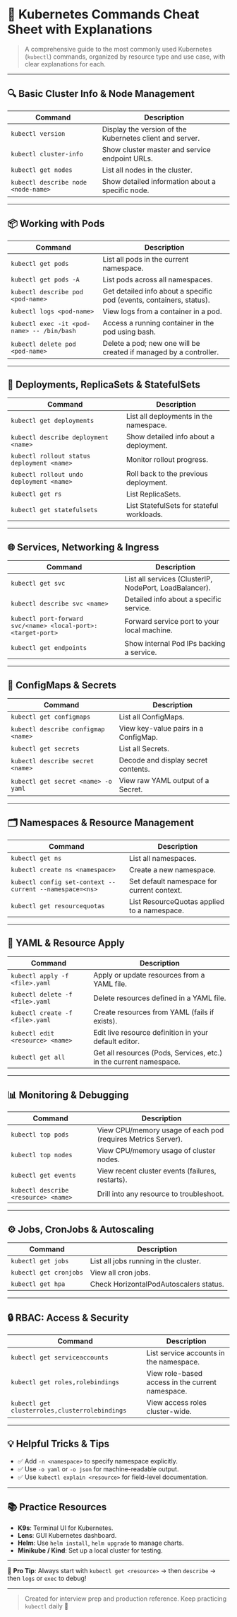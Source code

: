 # 📘 Kubernetes Commands Cheat Sheet with Explanations

> A comprehensive guide to the most commonly used Kubernetes (`kubectl`) commands, organized by resource type and use case, with clear explanations for each.

---

## 🔍 Basic Cluster Info & Node Management

| Command | Description |
|--------|-------------|
| `kubectl version` | Display the version of the Kubernetes client and server. |
| `kubectl cluster-info` | Show cluster master and service endpoint URLs. |
| `kubectl get nodes` | List all nodes in the cluster. |
| `kubectl describe node <node-name>` | Show detailed information about a specific node. |

---

## 📦 Working with Pods

| Command | Description |
|--------|-------------|
| `kubectl get pods` | List all pods in the current namespace. |
| `kubectl get pods -A` | List pods across all namespaces. |
| `kubectl describe pod <pod-name>` | Get detailed info about a specific pod (events, containers, status). |
| `kubectl logs <pod-name>` | View logs from a container in a pod. |
| `kubectl exec -it <pod-name> -- /bin/bash` | Access a running container in the pod using bash. |
| `kubectl delete pod <pod-name>` | Delete a pod; new one will be created if managed by a controller. |

---

## 🚀 Deployments, ReplicaSets & StatefulSets

| Command | Description |
|--------|-------------|
| `kubectl get deployments` | List all deployments in the namespace. |
| `kubectl describe deployment <name>` | Show detailed info about a deployment. |
| `kubectl rollout status deployment <name>` | Monitor rollout progress. |
| `kubectl rollout undo deployment <name>` | Roll back to the previous deployment. |
| `kubectl get rs` | List ReplicaSets. |
| `kubectl get statefulsets` | List StatefulSets for stateful workloads. |

---

## 🌐 Services, Networking & Ingress

| Command | Description |
|--------|-------------|
| `kubectl get svc` | List all services (ClusterIP, NodePort, LoadBalancer). |
| `kubectl describe svc <name>` | Detailed info about a specific service. |
| `kubectl port-forward svc/<name> <local-port>:<target-port>` | Forward service port to your local machine. |
| `kubectl get endpoints` | Show internal Pod IPs backing a service. |

---

## 🔐 ConfigMaps & Secrets

| Command | Description |
|--------|-------------|
| `kubectl get configmaps` | List all ConfigMaps. |
| `kubectl describe configmap <name>` | View key-value pairs in a ConfigMap. |
| `kubectl get secrets` | List all Secrets. |
| `kubectl describe secret <name>` | Decode and display secret contents. |
| `kubectl get secret <name> -o yaml` | View raw YAML output of a Secret. |

---

## 🗂 Namespaces & Resource Management

| Command | Description |
|--------|-------------|
| `kubectl get ns` | List all namespaces. |
| `kubectl create ns <namespace>` | Create a new namespace. |
| `kubectl config set-context --current --namespace=<ns>` | Set default namespace for current context. |
| `kubectl get resourcequotas` | List ResourceQuotas applied to a namespace. |

---

## 📄 YAML & Resource Apply

| Command | Description |
|--------|-------------|
| `kubectl apply -f <file>.yaml` | Apply or update resources from a YAML file. |
| `kubectl delete -f <file>.yaml` | Delete resources defined in a YAML file. |
| `kubectl create -f <file>.yaml` | Create resources from YAML (fails if exists). |
| `kubectl edit <resource> <name>` | Edit live resource definition in your default editor. |
| `kubectl get all` | Get all resources (Pods, Services, etc.) in the current namespace. |

---

## 📊 Monitoring & Debugging

| Command | Description |
|--------|-------------|
| `kubectl top pods` | View CPU/memory usage of each pod (requires Metrics Server). |
| `kubectl top nodes` | View CPU/memory usage of cluster nodes. |
| `kubectl get events` | View recent cluster events (failures, restarts). |
| `kubectl describe <resource> <name>` | Drill into any resource to troubleshoot. |

---

## ⚙️ Jobs, CronJobs & Autoscaling

| Command | Description |
|--------|-------------|
| `kubectl get jobs` | List all jobs running in the cluster. |
| `kubectl get cronjobs` | View all cron jobs. |
| `kubectl get hpa` | Check HorizontalPodAutoscalers status. |

---

## 🔒 RBAC: Access & Security

| Command | Description |
|--------|-------------|
| `kubectl get serviceaccounts` | List service accounts in the namespace. |
| `kubectl get roles,rolebindings` | View role-based access in the current namespace. |
| `kubectl get clusterroles,clusterrolebindings` | View access roles cluster-wide. |

---

## 💡 Helpful Tricks & Tips

- ✅ Add `-n <namespace>` to specify namespace explicitly.
- ✅ Use `-o yaml` or `-o json` for machine-readable output.
- ✅ Use `kubectl explain <resource>` for field-level documentation.

---

## 📚 Practice Resources

- **K9s**: Terminal UI for Kubernetes.
- **Lens**: GUI Kubernetes dashboard.
- **Helm**: Use `helm install`, `helm upgrade` to manage charts.
- **Minikube / Kind**: Set up a local cluster for testing.

---

📌 **Pro Tip**: Always start with `kubectl get <resource>` → then `describe` → then `logs` or `exec` to debug!

---

> Created for interview prep and production reference. Keep practicing `kubectl` daily 💪

